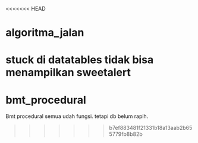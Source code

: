 <<<<<<< HEAD
# algoritma_jalan
stuck di datatables tidak bisa menampilkan sweetalert
=======
# bmt_procedural
Bmt procedural semua udah fungsi. tetapi db belum rapih.
>>>>>>> b7ef883481f21331b18a13aab2b655779fb8b82b
